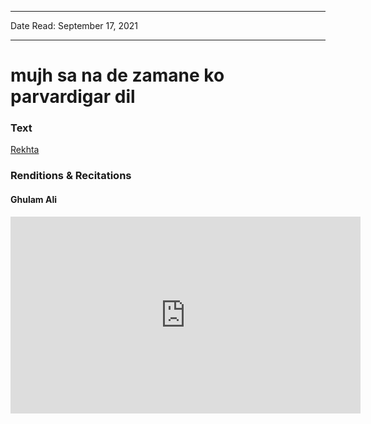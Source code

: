 ***
Date Read: September 17, 2021
***

# mujh sa na de zamane ko parvardigar dil

### Text
[Rekhta](https://www.rekhta.org/ghazals/mujh-saa-na-de-zamaane-ko-parvardigaar-dil-dagh-dehlvi-ghazals?lang=ur)

### Renditions & Recitations

#### Ghulam Ali

<iframe width="560" height="315" src="https://www.youtube.com/embed/9jb5Pd6A78Y" title="YouTube video player" frameborder="0" allow="accelerometer; autoplay; clipboard-write; encrypted-media; gyroscope; picture-in-picture" allowfullscreen></iframe>

